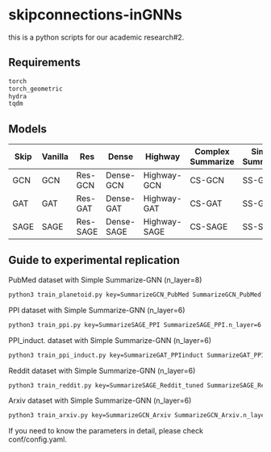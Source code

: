 # skipconnections-inGNNs
this is a python scripts for our academic research#2.

## Requirements
```bash
torch
torch_geometric
hydra
tqdm
```

## Models 
| Skip | Vanilla | Res      | Dense      | Highway      | Complex Summarize | Simple Summarize |
|------|---------|----------|----------  |--------------|-------------------|------------------|
| GCN  | GCN     | Res-GCN  | Dense-GCN  | Highway-GCN  | CS-GCN            | SS-GCN           |
| GAT  | GAT     | Res-GAT  | Dense-GAT  | Highway-GAT  | CS-GAT            | SS-GAT           |
| SAGE | SAGE    | Res-SAGE | Dense-SAGE | Highway-SAGE | CS-SAGE           | SS-SAGE          |

## Guide to experimental replication
PubMed dataset with Simple Summarize-GNN (n_layer=8)
```bash 
python3 train_planetoid.py key=SummarizeGCN_PubMed SummarizeGCN_PubMed.n_layer=8
```

PPI dataset with Simple Summarize-GNN (n_layer=6)
```bash 
python3 train_ppi.py key=SummarizeSAGE_PPI SummarizeSAGE_PPI.n_layer=6
```

PPI_induct. dataset with Simple Summarize-GNN (n_layer=6)
```bash 
python3 train_ppi_induct.py key=SummarizeGAT_PPIinduct SummarizeGAT_PPIinduct.n_layer=6
```

Reddit dataset with Simple Summarize-GNN (n_layer=6)
```bash 
python3 train_reddit.py key=SummarizeSAGE_Reddit_tuned SummarizeSAGE_Reddit_tuned.n_layer=6
```

Arxiv dataset with Simple Summarize-GNN (n_layer=6)
```bash 
python3 train_arxiv.py key=SummarizeGCN_Arxiv SummarizeGCN_Arxiv.n_layer=6
```

If you need to know the parameters in detail, please check conf/config.yaml.


